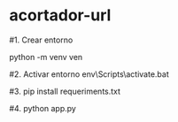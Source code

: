 # acortador-url

#1. Crear entorno 

python -m venv ven

#2. Activar entorno 
env\Scripts\activate.bat

#3. pip install requeriments.txt

#4. python app.py 
